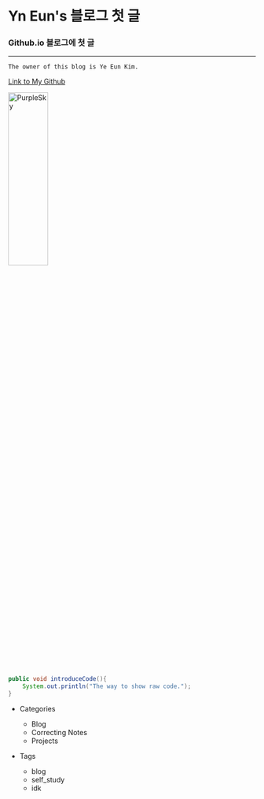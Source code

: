 # Yn Eun's 블로그 첫 글
### Github.io 블로그에 첫 글
--------------------------

    The owner of this blog is Ye Eun Kim.

[Link to My Github](https://github.com/yneun, "Github link")

<img src="https://wallpaperstock.net/wallpapers/thumbs1/43514hd.jpg" width="40%" height="30%" title="px(픽셀) 크기 설정" alt="PurpleSky"/>

```java
public void introduceCode(){
    System.out.println("The way to show raw code.");
}
```
- Categories 
   * Blog
   * Correcting Notes
   * Projects

- Tags
    * blog
    * self_study
    * idk
